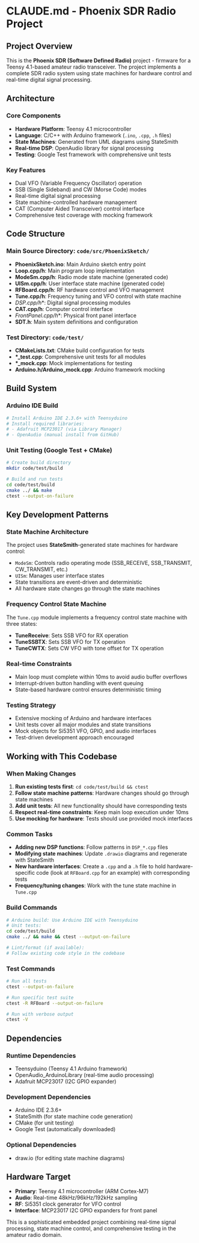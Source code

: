 # CLAUDE.md - Phoenix SDR Radio Project

## Project Overview

This is the **Phoenix SDR (Software Defined Radio)** project - firmware for a Teensy 4.1-based amateur radio transceiver. The project implements a complete SDR radio system using state machines for hardware control and real-time digital signal processing.

## Architecture

### Core Components
- **Hardware Platform**: Teensy 4.1 microcontroller
- **Language**: C/C++ with Arduino framework (`.ino`, `.cpp`, `.h` files)
- **State Machines**: Generated from UML diagrams using StateSmith
- **Real-time DSP**: OpenAudio library for signal processing
- **Testing**: Google Test framework with comprehensive unit tests

### Key Features
- Dual VFO (Variable Frequency Oscillator) operation
- SSB (Single Sideband) and CW (Morse Code) modes
- Real-time digital signal processing
- State machine-controlled hardware management
- CAT (Computer Aided Transceiver) control interface
- Comprehensive test coverage with mocking framework

## Code Structure

### Main Source Directory: `code/src/PhoenixSketch/`
- **PhoenixSketch.ino**: Main Arduino sketch entry point
- **Loop.cpp/h**: Main program loop implementation
- **ModeSm.cpp/h**: Radio mode state machine (generated code)
- **UISm.cpp/h**: User interface state machine (generated code)
- **RFBoard.cpp/h**: RF hardware control and VFO management
- **Tune.cpp/h**: Frequency tuning and VFO control with state machine
- **DSP*.cpp/h**: Digital signal processing modules
- **CAT.cpp/h**: Computer control interface
- **FrontPanel*.cpp/h**: Physical front panel interface
- **SDT.h**: Main system definitions and configuration

### Test Directory: `code/test/`
- **CMakeLists.txt**: CMake build configuration for tests
- **\*_test.cpp**: Comprehensive unit tests for all modules
- **\*_mock.cpp**: Mock implementations for testing
- **Arduino.h/Arduino_mock.cpp**: Arduino framework mocking

## Build System

### Arduino IDE Build
```bash
# Install Arduino IDE 2.3.6+ with Teensyduino
# Install required libraries:
# - Adafruit MCP23017 (via Library Manager)
# - OpenAudio (manual install from GitHub)
```

### Unit Testing (Google Test + CMake)
```bash
# Create build directory
mkdir code/test/build

# Build and run tests
cd code/test/build
cmake ../ && make
ctest --output-on-failure
```

## Key Development Patterns

### State Machine Architecture
The project uses **StateSmith**-generated state machines for hardware control:
- `ModeSm`: Controls radio operating mode (SSB_RECEIVE, SSB_TRANSMIT, CW_TRANSMIT, etc.)
- `UISm`: Manages user interface states
- State transitions are event-driven and deterministic
- All hardware state changes go through the state machines

### Frequency Control State Machine
The `Tune.cpp` module implements a frequency control state machine with three states:
- **TuneReceive**: Sets SSB VFO for RX operation
- **TuneSSBTX**: Sets SSB VFO for TX operation  
- **TuneCWTX**: Sets CW VFO with tone offset for TX operation

### Real-time Constraints
- Main loop must complete within 10ms to avoid audio buffer overflows
- Interrupt-driven button handling with event queuing
- State-based hardware control ensures deterministic timing

### Testing Strategy
- Extensive mocking of Arduino and hardware interfaces
- Unit tests cover all major modules and state transitions
- Mock objects for Si5351 VFO, GPIO, and audio interfaces
- Test-driven development approach encouraged

## Working with This Codebase

### When Making Changes
1. **Run existing tests first**: `cd code/test/build && ctest`
2. **Follow state machine patterns**: Hardware changes should go through state machines
3. **Add unit tests**: All new functionality should have corresponding tests
4. **Respect real-time constraints**: Keep main loop execution under 10ms
5. **Use mocking for hardware**: Tests should use provided mock interfaces

### Common Tasks
- **Adding new DSP functions**: Follow patterns in `DSP_*.cpp` files
- **Modifying state machines**: Update `.drawio` diagrams and regenerate with StateSmith
- **New hardware interfaces**: Create a `.cpp` and a `.h` file to hold hardware-specific code (look at `RFBoard.cpp` for an example) with corresponding tests
- **Frequency/tuning changes**: Work with the tune state machine in `Tune.cpp`

### Build Commands
```bash
# Arduino build: Use Arduino IDE with Teensyduino
# Unit tests:
cd code/test/build
cmake ../ && make && ctest --output-on-failure

# Lint/format (if available):
# Follow existing code style in the codebase
```

### Test Commands
```bash
# Run all tests
ctest --output-on-failure

# Run specific test suite
ctest -R RFBoard --output-on-failure

# Run with verbose output
ctest -V
```

## Dependencies

### Runtime Dependencies
- Teensyduino (Teensy 4.1 Arduino framework)
- OpenAudio_ArduinoLibrary (real-time audio processing)
- Adafruit MCP23017 (I2C GPIO expander)

### Development Dependencies
- Arduino IDE 2.3.6+
- StateSmith (for state machine code generation)
- CMake (for unit testing)
- Google Test (automatically downloaded)

### Optional Dependencies
- draw.io (for editing state machine diagrams)

## Hardware Target
- **Primary**: Teensy 4.1 microcontroller (ARM Cortex-M7)
- **Audio**: Real-time 48kHz/96kHz/192kHz sampling
- **RF**: Si5351 clock generator for VFO control
- **Interface**: MCP23017 I2C GPIO expanders for front panel

This is a sophisticated embedded project combining real-time signal processing, state machine control, and comprehensive testing in the amateur radio domain.